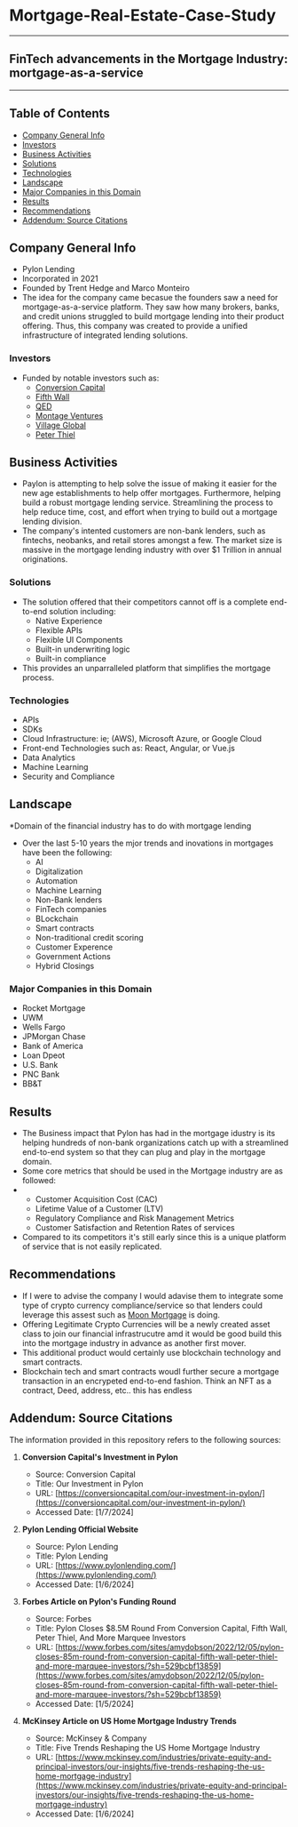 # Mortgage-Real-Estate-Case-Study
---
## FinTech advancements in the Mortgage Industry: mortgage-as-a-service 
---
## Table of Contents
* [Company General Info](#company-general-info)
* [Investors](#investors)
* [Business Activities](#Business-Activities)
* [Solutions](#Solutions)
* [Technologies](#Technologies)
* [Landscape](#Landscape)
* [Major Companies in this Domain](#Major-Companies-in-this-Domain)
* [Results](#Results)
* [Recommendations](#Recommendations)
* [Addendum: Source Citations](#Addendum:-Source-Citations)
  


## Company General Info
* Pylon Lending
* Incorporated in 2021
* Founded by Trent Hedge and Marco Monteiro
* The idea for the company came becasue the founders saw a need for mortgage-as-a-service platform. They saw how many brokers, banks, and credit unions struggled to build mortgage lending into their product offering. Thus, this company was created to provide a unified infrastructure of integrated lending solutions.

### Investors
* Funded by notable investors such as:
  * [Conversion Capital](https://conversioncapital.com/)
  * [Fifth Wall](https://fifthwall.com/)
  * [QED](https://www.qedinvestors.com/)
  * [Montage Ventures](https://montageventures.com/)
  * [Village Global](https://www.villageglobal.vc/)
  * [Peter Thiel](https://www.forbes.com/profile/peter-thiel/?sh=743cea9e533a)

## Business Activities
* Paylon is attempting to help solve the issue of making it easier for the new age establishments to help offer mortgages. Furthermore, helping build a robust mortgage lending service. Streamlining the process to help reduce time, cost, and effort when trying to build out a mortgage lending division.
* The company's intented customers are non-bank lenders, such as fintechs, neobanks, and retail stores amongst a few. The market size is massive in the mortgage lending industry with over $1 Trillion in annual originations.
  
### Solutions

* The solution offered that their competitors cannot off is a complete end-to-end solution including:
   * Native Experience
   * Flexible APIs
   * Flexible UI Components
   * Built-in underwriting logic
   * Built-in compliance
* This provides an unparralleled platform that simplifies the mortgage process.

### Technologies
  * APIs
  * SDKs
  * Cloud Infrastructure: ie; (AWS), Microsoft Azure, or Google Cloud
  * Front-end Technologies such as: React, Angular, or Vue.js
  * Data Analytics
  * Machine Learning
  * Security and Compliance

## Landscape
*Domain of the financial industry has to do with mortgage lending 
* Over the last 5-10 years the mjor trends and inovations in mortgages have been the following:
  * AI
  * Digitalization
  * Automation
  * Machine Learning
  * Non-Bank lenders
  * FinTech companies
  * BLockchain
  * Smart contracts
  * Non-traditional credit scoring
  * Customer Experence
  * Government Actions
  * Hybrid Closings
    
 ### Major Companies in this Domain
 * Rocket Mortgage
 * UWM
 * Wells Fargo
 * JPMorgan Chase
 * Bank of America
 * Loan Dpeot
 * U.S. Bank
 * PNC Bank 
 * BB&T

## Results
* The Business impact that Pylon has had in the mortgage idustry is its helping hundreds of non-bank organizations catch up with a streamlined end-to-end system so that they can plug and play in the mortgage domain.
* Some core metrics that should be used in the Mortgage industry are as followed:
* * Customer Acquisition Cost (CAC)
  * Lifetime Value of a Customer (LTV)
  * Regulatory Compliance and Risk Management Metrics
  * Customer Satisfaction and Retention Rates of services
* Compared to its competitors it's still early since this is a unique platform of service that is not easily replicated.

## Recommendations
* If I were to advise the company I would adavise them to integrate some type of crypto currency compliance/service so that lenders could leverage this assest such as [Moon Mortgage](https://www.moonmortgage.io/) is doing.
* Offering Legitimate Crypto Currencies will be a newly created asset class to join our financial infrastrucutre amd it would be good build this into the mortgage industry in advance as another first mover.
* This additional product would certainly use blockchain technology and smart contracts.
* Blockchain tech and smart contracts woudl further secure a mortgage transaction in an encrypeted end-to-end fashion. Think an NFT as a contract, Deed, address, etc.. this has endless 

## Addendum: Source Citations
The information provided in this repository refers to the following sources:

1. **Conversion Capital's Investment in Pylon**
   - Source: Conversion Capital
   - Title: Our Investment in Pylon
   - URL: [https://conversioncapital.com/our-investment-in-pylon/](https://conversioncapital.com/our-investment-in-pylon/)
   - Accessed Date: [1/7/2024]

2. **Pylon Lending Official Website**
   - Source: Pylon Lending
   - Title: Pylon Lending
   - URL: [https://www.pylonlending.com/](https://www.pylonlending.com/)
   - Accessed Date: [1/6/2024]

3. **Forbes Article on Pylon's Funding Round**
   - Source: Forbes
   - Title: Pylon Closes $8.5M Round From Conversion Capital, Fifth Wall, Peter Thiel, And More Marquee Investors
   - URL: [https://www.forbes.com/sites/amydobson/2022/12/05/pylon-closes-85m-round-from-conversion-capital-fifth-wall-peter-thiel-and-more-marquee-investors/?sh=529bcbf13859](https://www.forbes.com/sites/amydobson/2022/12/05/pylon-closes-85m-round-from-conversion-capital-fifth-wall-peter-thiel-and-more-marquee-investors/?sh=529bcbf13859)
   - Accessed Date: [1/5/2024] 

4. **McKinsey Article on US Home Mortgage Industry Trends**
   - Source: McKinsey & Company
   - Title: Five Trends Reshaping the US Home Mortgage Industry
   - URL: [https://www.mckinsey.com/industries/private-equity-and-principal-investors/our-insights/five-trends-reshaping-the-us-home-mortgage-industry](https://www.mckinsey.com/industries/private-equity-and-principal-investors/our-insights/five-trends-reshaping-the-us-home-mortgage-industry)
   - Accessed Date: [1/6/2024]

  
